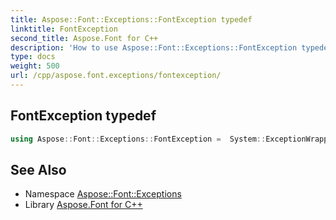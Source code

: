 ```yaml
---
title: Aspose::Font::Exceptions::FontException typedef
linktitle: FontException
second_title: Aspose.Font for C++
description: 'How to use Aspose::Font::Exceptions::FontException typedef in C++.'
type: docs
weight: 500
url: /cpp/aspose.font.exceptions/fontexception/
---
```

## FontException typedef




```cpp
using Aspose::Font::Exceptions::FontException =  System::ExceptionWrapper<Details_FontException>
```

## See Also

* Namespace [Aspose::Font::Exceptions](../)
* Library [Aspose.Font for C++](../../)
